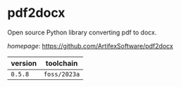# pdf2docx

Open source Python library converting pdf to docx.

*homepage*: <https://github.com/ArtifexSoftware/pdf2docx>

version | toolchain
--------|----------
``0.5.8`` | ``foss/2023a``
